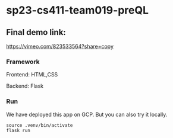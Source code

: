 # sp23-cs411-team019-preQL



## Final demo link:
https://vimeo.com/823533564?share=copy

### Framework
Frontend: HTML,CSS 

Backend: Flask

### Run
We have deployed this app on GCP. But you can also try it locally.
```
source .venv/bin/activate
flask run
```
